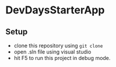 # DevDaysStarterApp

## Setup
* clone this repository using `git clone`
* open .sln file using visual studio
* hit F5 to run this project in debug mode.
